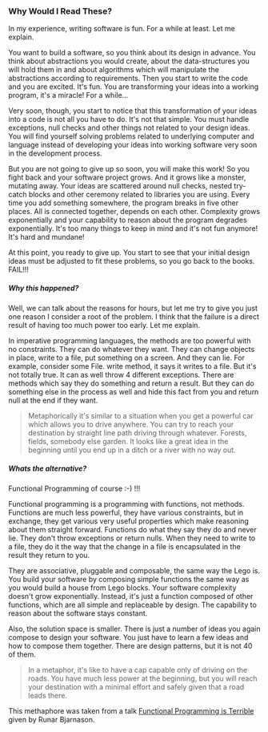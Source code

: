 ### Why Would I Read These?

In my experience, writing software is fun. For a while at least. Let me explain.

You want to build a software, so you think about its design in advance. You think about abstractions you would create, about the data-structures you will hold them in and about algorithms which will manipulate the abstractions according to requirements. Then you start to write the code and you are excited. It's fun. You are transforming your ideas into a working program, it's a miracle! For a while...

Very soon, though, you start to notice that this transformation of your ideas into a code is not all you have to do. It's not that simple. You must handle exceptions, null checks and other things not related to your design ideas. You will find yourself solving problems related to underlying computer and language instead of developing your ideas into working software very soon in the development process.

But you are not going to give up so soon, you will make this work! So you fight back and your software project grows. And it grows like a monster, mutating away. Your ideas are scattered around null checks, nested try-catch blocks and other ceremony related to libraries you are using. Every time you add something somewhere, the program breaks in five other places. All is connected together, depends on each other. Complexity grows exponentially and your capability to reason about the program degrades exponentially. It's too many things to keep in mind and it's not fun anymore! It's hard and mundane!

At this point, you ready to give up. You start to see that your initial design ideas must be adjusted to fit these problems, so you go back to the books. FAIL!!!

##### Why this happened?

Well, we can talk about the reasons for hours, but let me try to give you just one reason I consider a root of the problem. I think that the failure is a direct result of having too much power too early. Let me explain. 

In imperative programming languages, the methods are too powerful with no constraints. They can do whatever they want. They can change objects in place, write to a file, put something on a screen. And they can lie. For example, consider some File. write method, it says it writes to a file. But it's not totally true. It can as well throw 4 different exceptions. There are methods which say they do something and return a result. But they can do something else in the process as well and hide this fact from you and return null at the end if they want.

>Metaphorically it's similar to a situation when you get a powerful car which allows you to drive anywhere. You can try to reach your destination by straight line path driving through whatever. Forests, fields, somebody else garden. It looks like a great idea in the beginning until you end up in a ditch or a river with no way out.

##### Whats the alternative?

Functional Programming of course :-) !!!

Functional programming is a programming with functions, not methods. Functions are much less powerful, they have various constraints, but in exchange, they get various very useful properties which make reasoning about them straight forward. Functions do what they say they do and never lie. They don't throw exceptions or return nulls. When they need to write to a file, they do it the way that the change in a file is encapsulated in the result they return to you. 

They are associative, pluggable and composable, the same way the Lego is. You build your software by composing simple functions the same way as you would build a house from Lego blocks. Your software complexity doesn't grow exponentially. Instead, it's just a function composed of other functions, which are all simple and replaceable by design. The capability to reason about the software stays constant.

Also, the solution space is smaller. There is just a number of ideas you again compose to design your software. You just have to learn a few ideas and how to compose them together. There are design patterns, but it is not 40 of them.

>In a metaphor, it's like to have a cap capable only of driving on the roads. You have much less power at the beginning, but you will reach your destination with a minimal effort and safely given that a road leads there.

This methaphore was taken from a talk [Functional Programming is Terrible](https://www.youtube.com/watch?v=hzf3hTUKk8U&list=PLWLFcD9reEAqTBKnEPBD4hrN1kLi0xhb3&index=10) given by Runar Bjarnason.




